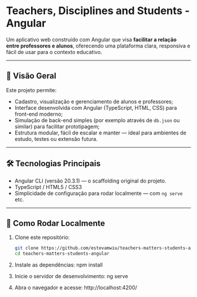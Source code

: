 # Teachers, Disciplines and Students - Angular

Um aplicativo web construído com Angular que visa **facilitar a relação entre professores e alunos**, oferecendo uma plataforma clara, responsiva e fácil de usar para o contexto educativo.

---

## 🎯 Visão Geral

Este projeto permite:

- Cadastro, visualização e gerenciamento de alunos e professores;  
- Interface desenvolvida com Angular (TypeScript, HTML, CSS) para front-end moderno;  
- Simulação de back-end simples (por exemplo através de `db.json` ou similar) para facilitar prototipagem;  
- Estrutura modular, fácil de escalar e manter — ideal para ambientes de estudo, testes ou extensão futura.

---

## 🛠️ Tecnologias Principais

- Angular CLI (versão 20.3.1) — o scaffolding original do projeto.
- TypeScript / HTML5 / CSS3  
- Simplicidade de configuração para rodar localmente — com `ng serve` etc.

---

## 🚀 Como Rodar Localmente

1. Clone este repositório:
   ```bash
   git clone https://github.com/estevamwiu/teachers-matters-students-angular.git
   cd teachers-matters-students-angular

2. Instale as dependências:
   npm install

3. Inicie o servidor de desenvolvimento:
   ng serve

4. Abra o navegador e acesse:
   http://localhost:4200/
